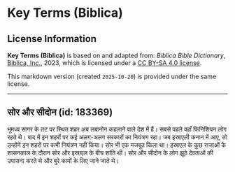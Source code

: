 # Key Terms (Biblica)

## License Information

**Key Terms (Biblica)** is based on and adapted from: _Biblica Bible Dictionary_, [Biblica, Inc.](https://www.biblica.com/), 2023, which is licensed under a [CC BY-SA 4.0 license](https://creativecommons.org/licenses/by-sa/4.0/legalcode.en).

This markdown version (created `2025-10-20`) is provided under the same license.



--------------------------------

## सोर और सीदोन (id: 183369)

भूमध्य सागर के तट पर स्थित शहर अब लबानोन कहलाने वाले देश में हैं। सबसे पहले वहाँ फिनिशियन लोग रहते थे। बाद में इन शहरों पर कई अलग\-अलग सरकारों का नियंत्रण रहा। जब इस्राएली कनान में आए, तो उन्होंने इन शहरों पर कभी नियंत्रण नहीं किया। सोर भी एक मजबूत किला था। इस्राएल के कुछ राजाओं के शासनकाल के दौरान सोर और इस्राएल के बीच शांति थी। सोर और सीदोन के लोग झूठे देवताओं की उपासना करते थे और बुरे कामों के लिए जाने जाते थे।


